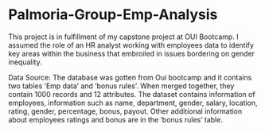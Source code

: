 # Palmoria-Group-Emp-Analysis

This project is in fulfillment of my capstone project at OUI Bootcamp. I assumed the role of an HR analyst working with employees data to identify key areas within the business that embroiled in issues bordering on gender inequality.

Data Source:
The database was gotten from Oui bootcamp and it contains two tables ‘Emp data’ and ‘bonus rules’. When merged together, they contain 1000 records and 12 attributes. The dataset contains information of employees, information such as name, department, gender, salary, location, rating, gender, percentage, bonus, payout. Other additional information about employees ratings and bonus are in the ‘bonus rules’ table.


